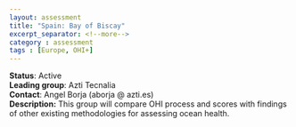 ```yaml
---
layout: assessment
title: "Spain: Bay of Biscay"
excerpt_separator: <!--more-->
category : assessment
tags : [Europe, OHI+]
---
```


**Status**: Active  
**Leading group**: Azti Tecnalia  
**Contact**: Angel Borja (aborja @ azti.es)  
**Description:** This group will compare OHI process and scores with findings of other existing methodologies for assessing ocean health.
